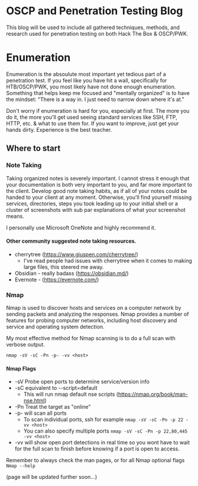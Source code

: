 # OSCP and Penetration Testing Blog

This blog will be used to include all gathered techniques, methods, and research used for penetration testing on both Hack The Box & OSCP/PWK.

# Enumeration

Enumeration is the absoulute most important yet tedious part of a penetration test. If you feel like you have hit a wall, specifically for HTB/OSCP/PWK, you most likely have not done enough enumeration. Something that helps keep me focused and "mentally organized" is to have the mindset:
"There is a way in. I just need to narrow down where it's at."

Don't worry if enumeration is hard for you, especially at first. The more you do it, the more you'll get used seeing standard services like SSH, FTP, HTTP, etc. & what to use them for. If you want to improve, just get your hands dirty. Experience is the best teacher.



## Where to start

### Note Taking 

Taking organized notes is severely important. I cannot stress it enough that your documentation is both very important to you, and far more important to the client. Develop good note taking habits, as if all of your notes could be handed to your client at any moment. Otherwise, you'll find yourself missing services, directories, steps you took leading up to your initial shell or a cluster of screenshots with sub par explanations of what your screenshot means.

I personally use Microsoft OneNote and highly recommend it. 

#### Other community suggested note taking resources.

* cherrytree (https://www.giuspen.com/cherrytree/)
  * I've read people had issues with cherrytree when it comes to making large files, this steered me away.
* Obsidian - really badass (https://obsidian.md/)
* Evernote - (https://evernote.com/)

### Nmap
Nmap is used to discover hosts and services on a computer network by sending packets and analyzing the responses. Nmap provides a number of features for probing computer networks, including host discovery and service and operating system detection.

My most effective method for Nmap scanning is to do a full scan with verbose output.

```nmap -sV -sC -Pn -p- -vv <host>```
#### Nmap Flags
* -sV Probe open ports to determine service/version info
* -sC equivalent to --script=default 
  * This will run nmap default nse scripts (https://nmap.org/book/man-nse.html)
* -Pn Treat the target as "online"
* -p- will scan all ports
  * To scan individual ports, ssh for example
  ```nmap -sV -sC -Pn -p 22 -vv <host>```
  * You can also specify multiple ports
  ```nmap -sV -sC -Pn -p 22,80,445 -vv <host>```
* -vv will show open port detections in real time so you wont have to wait for the full scan to finish before knowing if a port is open to access.
  
Remember to always check the man pages, or for all Nmap optional flags
```Nmap --help```
  
(page will be updated further soon...)
